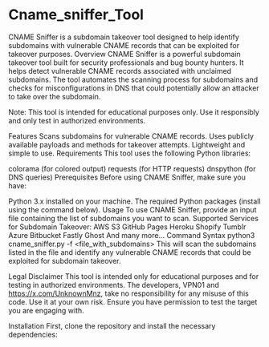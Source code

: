 # Cname_sniffer_Tool
CNAME Sniffer is a subdomain takeover tool designed to help identify subdomains with vulnerable CNAME records that can be exploited for takeover purposes.
Overview
CNAME Sniffer is a powerful subdomain takeover tool built for security professionals and bug bounty hunters. It helps detect vulnerable CNAME records associated with unclaimed subdomains. The tool automates the scanning process for subdomains and checks for misconfigurations in DNS that could potentially allow an attacker to take over the subdomain.

Note: This tool is intended for educational purposes only. Use it responsibly and only test in authorized environments.

Features
Scans subdomains for vulnerable CNAME records.
Uses publicly available payloads and methods for takeover attempts.
Lightweight and simple to use.
Requirements
This tool uses the following Python libraries:

colorama (for colored output)
requests (for HTTP requests)
dnspython (for DNS queries)
Prerequisites
Before using CNAME Sniffer, make sure you have:

Python 3.x installed on your machine.
The required Python packages (install using the command below).
Usage
To use CNAME Sniffer, provide an input file containing the list of subdomains you want to scan.
Supported Services for Subdomain Takeover:
AWS S3
GitHub Pages
Heroku
Shopify
Tumblr
Azure
Bitbucket
Fastly
Ghost
And many more...
Command Syntax
python3 cname_sniffer.py -f <file_with_subdomains>
This will scan the subdomains listed in the file and identify any vulnerable CNAME records that could be exploited for subdomain takeover.

Legal Disclaimer
This tool is intended only for educational purposes and for testing in authorized environments. The developers, VPN01 and https://x.com/UnknownMnz, take no responsibility for any misuse of this code. Use it at your own risk. Ensure you have permission to test the target you are engaging with.

Installation
First, clone the repository and install the necessary dependencies:
